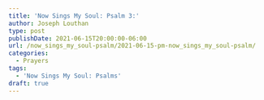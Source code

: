 ```yaml
---
title: 'Now Sings My Soul: Psalm 3:'
author: Joseph Louthan
type: post
publishDate: 2021-06-15T20:00:00-06:00
url: /now_sings_my_soul-psalm/2021-06-15-pm-now_sings_my_soul-psalm/
categories:
  - Prayers
tags:
  - 'Now Sings My Soul: Psalms'
draft: true
---
```

<pre>
<div style="font-variant: small-caps;">

</div>

</pre>
